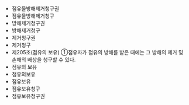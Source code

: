- 점유물방해제거청구권
- 점유물방해제거청구
- 방해제거청구권
- 방해제거청구
- 제거청구권
- 제거청구
- 제205조(점유의 보유) ①점유자가 점유의 방해를 받은 때에는 그 방해의 제거 및 손해의 배상을 청구할 수 있다.
- 점유의 보유
- 점유의보유
- 점유보유
- 점유보유청구
- 점유보유청구권